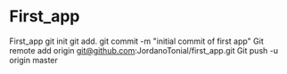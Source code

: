 First_app
=========

First_app
git init
git add.
git commit -m "initial commit of first app"
Git remote add origin git@github.com:JordanoTonial/first_app.git
Git push -u origin master